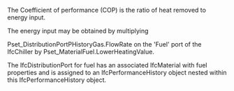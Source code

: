 The Coefficient of performance (COP) is the ratio of heat removed to energy input.

The energy input may be obtained by multiplying

Pset_DistributionPortPHistoryGas.FlowRate on the 'Fuel' port of the IfcChiller by Pset_MaterialFuel.LowerHeatingValue.

The IfcDistributionPort for fuel has an associated IfcMaterial with fuel properties and is assigned to an IfcPerformanceHistory object nested within this IfcPerformanceHistory object.
